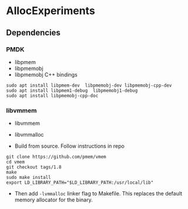 # AllocExperiments

## Dependencies

### PMDK
- libpmem
- libpmemobj
- libpmemobj C++ bindings
```
sudo apt install libpmem-dev  libpmemobj-dev libpmemobj-cpp-dev
sudo apt install libpmem1-debug  libpmemobj1-debug
sudo apt install libpmemobj-cpp-doc
```

### libvmmem
- libvmmem
- libvmmalloc

- Build from source. Follow instructions in repo
```
git clone https://github.com/pmem/vmem
cd vmem
git checkout tags/1.8
make
sudo make install
export LD_LIBRARY_PATH="$LD_LIBRARY_PATH:/usr/local/lib"
```
- Then add `-lvmmalloc` linker flag to Makefile. This replaces the default memory allocator for the binary.
